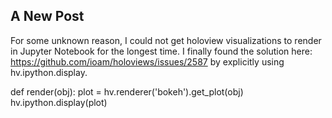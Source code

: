 ## A New Post

For some unknown reason, I could not get holoview visualizations to render in Jupyter Notebook for the longest time. I finally found the solution here: https://github.com/ioam/holoviews/issues/2587 by explicitly using hv.ipython.display.

  def render(obj):
      plot = hv.renderer('bokeh').get_plot(obj)
      hv.ipython.display(plot) 
